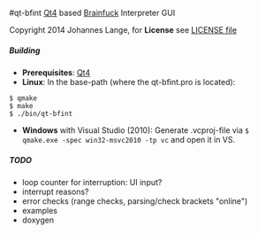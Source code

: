 #qt-bfint
[Qt4](https://qt-project.org/) based [Brainfuck](http://en.wikipedia.org/wiki/Brainfuck) Interpreter GUI

Copyright 2014 Johannes Lange,
for **License** see [LICENSE file](LICENSE)

##### Building
- **Prerequisites**: [Qt4](https://qt-project.org/)
- **Linux**: In the base-path (where the qt-bfint.pro is located):
<pre><code>$ qmake
$ make
$ ./bin/qt-bfint
</pre></code>
- **Windows** with Visual Studio (2010):
Generate .vcproj-file via <code>$ qmake.exe -spec win32-msvc2010 -tp vc</code>
and open it in VS.

##### TODO
- loop counter for interruption: UI input?
- interrupt reasons?
- error checks (range checks, parsing/check brackets "online")
- examples
- doxygen
